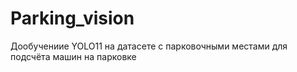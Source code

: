 # Parking_vision
Дообучениие YOLO11 на датасете с парковочными местами для подсчёта машин на парковке
